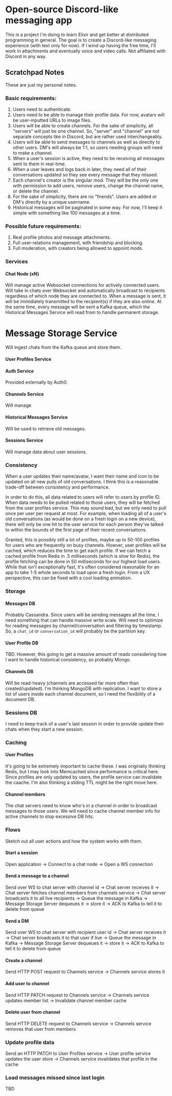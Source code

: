 # Open-source Discord-like messaging app

This is a project I'm doing to learn Elixir and get better at distributed programming in general. The goal is to create a 
Discord-like messaging experience (with text only for now). If I wind up having the free time, I'll work in attachments and eventually
voice and video calls. Not affiliated with Discord in any way.

## Scratchpad Notes
These are just my personal notes.

### Basic requirements:
1. Users need to authenticate.
2. Users need to be able to manage their profile data. For now, avatars will be user-inputted URLs to image files.
3. Users will be able to create channels. For the sake of simplicity, all "servers" will just be one channel. So, "server" and "channel" are not separate concepts like in Discord, but are rather used interchangeably.
4. Users will be able to send messages to channels as well as directly to other users. DM's will always be 1:1, so users needing groups will need to make a channel.
5. When a user's session is active, they need to be receiving all messages sent to them in real-time.
6. When a user leaves and logs back in later, they need all of their conversations updated so they see every message that they missed.
7. Each channel's creator is the singular mod. They will be the only one with permission to add users, remove users, change the channel name, or delete the channel.
8. For the sake of simplicity, there are no "friends". Users are added or DM's directly by a unique username.
9. Historical messages will be paginated in some way. For now, I'll keep it simple with something like 100 messages at a time.

### Possible future requirements:
1. Real profile photos and message attachments.
2. Full user-relations management, with friendship and blocking.
3. Full moderation, with creators being allowed to appoint mods.

### Services

#### Chat Node (xN)
Will manage active Websocket connections for actively connected users. Will take in chats over Websocket and automatically broadcast to recipients regardless
of which node they are connected to. When a message is sent, it will be immidiately transmitted to the recipient(s) if they are also online. At the same time,
every message will be sent a Kafka queue, which the Historical Messages Service will read from to handle permanent storage.

# Message Storage Service
Will ingest chats from the Kafka queue and store them.

#### User Profiles Service

#### Auth Service
Provided externally by Auth0.

#### Channels Service
Will manage 

#### Historical Messages Service
Will be used to retrieve old messages.

#### Sessions Service
Will manage data about user sessions.

### Consistency
When a user updates their name/avatar, I want their name and icon to be updated on all new pulls of old conversations. I think this is a reasonable trade-off between
consistency and performance.

In order to do this, all data related to users will refer to users by profile ID. When data needs to be pulled related to those users, they will be fetched from
the user profiles service. This may sound bad, but we only need to pull once per user per request at most. For example, when loading all of a user's old conversations (as would be done on a fresh login on a new device), there will only be one hit to the user service for each person they've talked to within the bounds of the first page of their recent conversations. 

Granted, this is possibly still a lot of profiles, maybe up to 50-100 profiles for users who are frequently on busy channels. Howver, user profiles will be cached, which reduces the time to get each profile. If we can fetch a cached profile from Redis in .5 milliseconds (which is slow for Redis), the profile fetching can be done in 50 milliseconds for our highest load users. While that isn't exceptionally fast, it's often considered reasonable for an app to take 1-5 whole seconds to load upon a fresh login. From a UX perspective, this can be fixed with a cool loading animation.

### Storage

#### Messages DB
Probably Cassandra. Since users will be sending messages all the time, I need something that can handle massive write scale. Will need to optimize for reading messages
by channel/conversation and filtering by timestamp. So, a `chat_id` or `conversation_id` will probably be the partition key.

#### User Profile DB
TBD. However, this going to get a massive amount of reads considering how I want to handle historical consistency, so probably Mongo.

#### Channels DB
Will be read-heavy (channels are accessed far more often than created/updated). I'm thinking MongoDB with replication. I want to store a list of users
inside each channel document, so I need the flexibility of a document DB.

### Sessions DB
I need to keep track of a user's last session in order to provide update their chats when they start a new session. 

### Caching

#### User Profiles
It's going to be extremely important to cache these. I was originally thinking Redis, but I may look into Memcached since performance is critical here. Since profiles are only updated by users, the profile service can invalidate the caache. I'm also thinking a sliding TTL might be the right move here.

#### Channel members
The chat servers need to know who's in a channel in order to broadcast messages to those users. We will need to cache channel member info for active channels to 
stop excessive DB hits.

### Flows
Sketch out all user actions and how the system works with them.

#### Start a session
Open application -> Connect to a chat node -> Open a WS connection

#### Send a message to a channel
Send over WS to chat server with channel id -> Chat server receives it -> Chat server fetches channel members from channels service -> Chat server broadcasts it to all live recipients -> Queue the message in Kafka -> Message Storage Server dequeues it -> store it -> ACK to Kafka to tell it to delete from queue

#### Send a DM
Send over WS to chat server with recipient user id -> Chat server receives it -> Chat server broadcasts it to that user if live -> Queue the message in Kafka -> Message Storage Server dequeues it -> store it -> ACK to Kafka to tell it to delete from queue

#### Create a channel
Send HTTP POST request to Channels service -> Channels service stores it

#### Add user to channel
Send HTTP PATCH request to Channels service -> Channels service updates member list -> Invalidate channel member cache

#### Delete user from channel
Send HTTP DELETE request to Channels service -> Channels service removes that user from members

### Update profile data
Send an HTTP PATCH to User Profiles service -> User profile service updates the user store -> Channels service invalidates that profile in the cache

### Load messages missed since last login
TBD